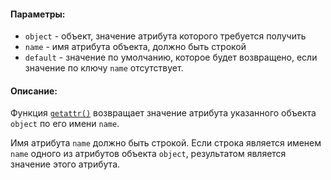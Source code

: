 #### Параметры:

- `object` - объект, значение атрибута которого требуется получить
- `name` - имя атрибута объектa, должно быть строкой
- `default` - значение по умолчанию, которое будет возвращено, если значение по ключу `name` отсутствует.

#### Описание:

Функция [`getattr()`](https://docs-python.ru/tutorial/vstroennye-funktsii-interpretatora-python/funktsija-getattr/ "Функция getattr() в Python, значение атрибута по имени.") возвращает значение атрибута указанного объекта `object` по его имени `name`.

Имя атрибута `name` должно быть строкой. Если строка является именем `name` одного из атрибутов объекта `object`, результатом является значение этого атрибута.